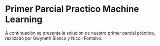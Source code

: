# Primer Parcial Practico Machine Learning

A continuación se presenta la solución de nuestro primer parcial práctico, realizado por Gwyneth Blanco y Nicoll Fontalvo.


```{tableofcontents}
```
